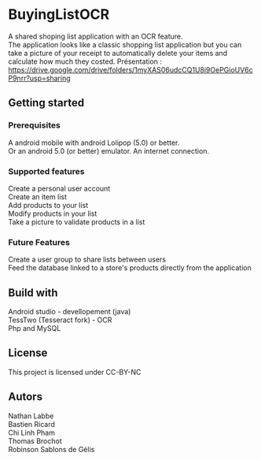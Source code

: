 # BuyingListOCR
A shared shoping list application with an OCR feature.  
The application looks like a classic shopping list application but you can take a picture of your receipt to automatically delete your items and calculate how much they costed.
Présentation : https://drive.google.com/drive/folders/1myXAS06udcCQ1U8i9OePGioUV6cP9nrr?usp=sharing
## Getting started
### Prerequisites
A android mobile with android Lolipop (5.0) or better.  
Or an android 5.0 (or better) emulator.
An internet connection.
### Supported features
Create a personal user account  
Create an item list  
Add products to your list  
Modify products in your list  
Take a picture to validate products in a list  
### Future Features
Create a user group to share lists between users  
Feed the database linked to a store's products directly from the application
## Build with
Android studio - devellopement (java)  
TessTwo (Tesseract fork) - OCR  
Php and MySQL
## License
This project is licensed under CC-BY-NC
## Autors
Nathan Labbe  
Bastien Ricard  
Chi Linh Pham  
Thomas Brochot  
Robinson Sablons de Gélis  

